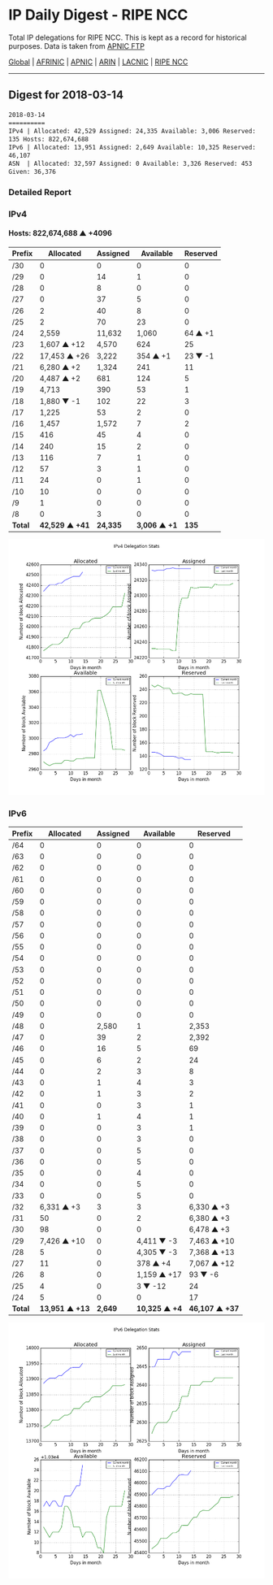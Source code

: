 # IP Daily Digest - RIPE NCC

Total IP delegations for RIPE NCC. This is kept as a record for historical purposes. Data is taken from [APNIC FTP](https://ftp.apnic.net/)

[Global](https://github.com/csmets/IP-Daily-Digest) | [AFRINIC](https://github.com/csmets/IP-Daily-Digest/tree/master/archives/AFRINIC) | [APNIC](https://github.com/csmets/IP-Daily-Digest/tree/master/archives/APNIC) | [ARIN](https://github.com/csmets/IP-Daily-Digest/tree/master/archives/ARIN) | [LACNIC](https://github.com/csmets/IP-Daily-Digest/tree/master/archives/LACNIC) | [RIPE NCC](https://github.com/csmets/IP-Daily-Digest/tree/master/archives/RIPE_NCC)

---

## Digest for 2018-03-14
```
2018-03-14
==========
IPv4 | Allocated: 42,529 Assigned: 24,335 Available: 3,006 Reserved: 135 Hosts: 822,674,688
IPv6 | Allocated: 13,951 Assigned: 2,649 Available: 10,325 Reserved: 46,107
ASN  | Allocated: 32,597 Assigned: 0 Available: 3,326 Reserved: 453 Given: 36,376
```

### Detailed Report

### IPv4

#### Hosts: **822,674,688 ▲ +4096**

| Prefix | Allocated | Assigned | Available | Reserved |
| ----- | ----- | ----- | ----- | ----- |
| /30 | 0 | 0 | 0 | 0 |
| /29 | 0 | 14 | 1 | 0 |
| /28 | 0 | 8 | 0 | 0 |
| /27 | 0 | 37 | 5 | 0 |
| /26 | 2 | 40 | 8 | 0 |
| /25 | 2 | 70 | 23 | 0 |
| /24 | 2,559 | 11,632 | 1,060 | 64 ▲ +1 |
| /23 | 1,607 ▲ +12 | 4,570 | 624 | 25 |
| /22 | 17,453 ▲ +26 | 3,222 | 354 ▲ +1 | 23 ▼ -1 |
| /21 | 6,280 ▲ +2 | 1,324 | 241 | 11 |
| /20 | 4,487 ▲ +2 | 681 | 124 | 5 |
| /19 | 4,713 | 390 | 53 | 1 |
| /18 | 1,880 ▼ -1 | 102 | 22 | 3 |
| /17 | 1,225 | 53 | 2 | 0 |
| /16 | 1,457 | 1,572 | 7 | 2 |
| /15 | 416 | 45 | 4 | 0 |
| /14 | 240 | 15 | 2 | 0 |
| /13 | 116 | 7 | 1 | 0 |
| /12 | 57 | 3 | 1 | 0 |
| /11 | 24 | 0 | 1 | 0 |
| /10 | 10 | 0 | 0 | 0 |
| /9 | 1 | 0 | 0 | 0 |
| /8 | 0 | 3 | 0 | 0 |
| **Total** | **42,529 ▲ +41** | **24,335** | **3,006 ▲ +1** | **135** |

![ipv4-stats](ipv4-figure.png)

### IPv6

| Prefix | Allocated | Assigned | Available | Reserved |
| ----- | ----- | ----- | ----- | ----- |
| /64 | 0 | 0 | 0 | 0 |
| /63 | 0 | 0 | 0 | 0 |
| /62 | 0 | 0 | 0 | 0 |
| /61 | 0 | 0 | 0 | 0 |
| /60 | 0 | 0 | 0 | 0 |
| /59 | 0 | 0 | 0 | 0 |
| /58 | 0 | 0 | 0 | 0 |
| /57 | 0 | 0 | 0 | 0 |
| /56 | 0 | 0 | 0 | 0 |
| /55 | 0 | 0 | 0 | 0 |
| /54 | 0 | 0 | 0 | 0 |
| /53 | 0 | 0 | 0 | 0 |
| /52 | 0 | 0 | 0 | 0 |
| /51 | 0 | 0 | 0 | 0 |
| /50 | 0 | 0 | 0 | 0 |
| /49 | 0 | 0 | 0 | 0 |
| /48 | 0 | 2,580 | 1 | 2,353 |
| /47 | 0 | 39 | 2 | 2,392 |
| /46 | 0 | 16 | 5 | 69 |
| /45 | 0 | 6 | 2 | 24 |
| /44 | 0 | 2 | 3 | 8 |
| /43 | 0 | 1 | 4 | 3 |
| /42 | 0 | 1 | 3 | 2 |
| /41 | 0 | 0 | 3 | 1 |
| /40 | 0 | 1 | 4 | 1 |
| /39 | 0 | 0 | 3 | 1 |
| /38 | 0 | 0 | 3 | 0 |
| /37 | 0 | 0 | 5 | 0 |
| /36 | 0 | 0 | 5 | 0 |
| /35 | 0 | 0 | 4 | 0 |
| /34 | 0 | 0 | 5 | 0 |
| /33 | 0 | 0 | 5 | 0 |
| /32 | 6,331 ▲ +3 | 3 | 3 | 6,330 ▲ +3 |
| /31 | 50 | 0 | 2 | 6,380 ▲ +3 |
| /30 | 98 | 0 | 0 | 6,478 ▲ +3 |
| /29 | 7,426 ▲ +10 | 0 | 4,411 ▼ -3 | 7,463 ▲ +10 |
| /28 | 5 | 0 | 4,305 ▼ -3 | 7,368 ▲ +13 |
| /27 | 11 | 0 | 378 ▲ +4 | 7,067 ▲ +12 |
| /26 | 8 | 0 | 1,159 ▲ +17 | 93 ▼ -6 |
| /25 | 4 | 0 | 3 ▼ -12 | 24 |
| /24 | 5 | 0 | 0 | 17 |
| **Total** | **13,951 ▲ +13** | **2,649** | **10,325 ▲ +4** | **46,107 ▲ +37** |

![ipv6-stats](ipv6-figure.png)